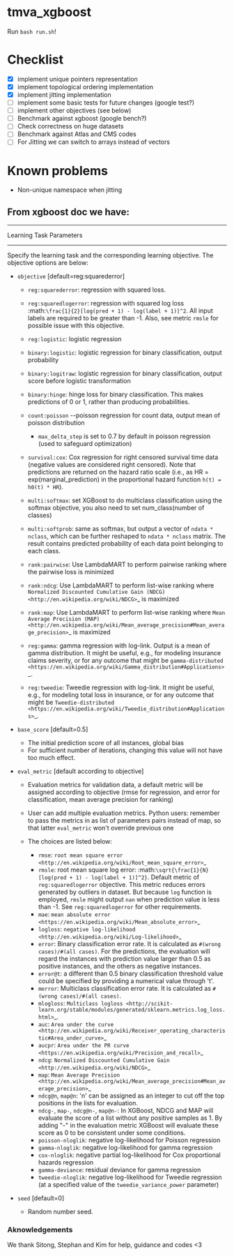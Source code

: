 # tmva_xgboost

Run `bash run.sh`!




# Checklist

- [x] implement unique pointers representation
- [x] implement topological ordering implementation
- [x] implement jitting implementation
- [ ] implement some basic tests for future changes (google test?)
- [ ] implement other objectives (see below)
- [ ] Benchmark against xgboost (google bench?)
- [ ] Check correctness on huge datasets
- [ ] Benchmark against Atlas and CMS codes
- [ ] For Jitting we can switch to arrays instead of vectors

# Known problems
- Non-unique namespace when jitting 


## From xgboost doc we have:
************************
Learning Task Parameters
************************
Specify the learning task and the corresponding learning objective. The objective options are below:

* ``objective`` [default=reg:squarederror]

  - ``reg:squarederror``: regression with squared loss.
  - ``reg:squaredlogerror``: regression with squared log loss :math:`\frac{1}{2}[log(pred + 1) - log(label + 1)]^2`.  All input labels are required to be greater than -1.  Also, see metric ``rmsle`` for possible issue  with this objective.
  - ``reg:logistic``: logistic regression
  - ``binary:logistic``: logistic regression for binary classification, output probability
  - ``binary:logitraw``: logistic regression for binary classification, output score before logistic transformation
  - ``binary:hinge``: hinge loss for binary classification. This makes predictions of 0 or 1, rather than producing probabilities.
  - ``count:poisson`` --poisson regression for count data, output mean of poisson distribution

    - ``max_delta_step`` is set to 0.7 by default in poisson regression (used to safeguard optimization)

  - ``survival:cox``: Cox regression for right censored survival time data (negative values are considered right censored).
    Note that predictions are returned on the hazard ratio scale (i.e., as HR = exp(marginal_prediction) in the proportional hazard function ``h(t) = h0(t) * HR``).
  - ``multi:softmax``: set XGBoost to do multiclass classification using the softmax objective, you also need to set num_class(number of classes)
  - ``multi:softprob``: same as softmax, but output a vector of ``ndata * nclass``, which can be further reshaped to ``ndata * nclass`` matrix. The result contains predicted probability of each data point belonging to each class.
  - ``rank:pairwise``: Use LambdaMART to perform pairwise ranking where the pairwise loss is minimized
  - ``rank:ndcg``: Use LambdaMART to perform list-wise ranking where `Normalized Discounted Cumulative Gain (NDCG) <http://en.wikipedia.org/wiki/NDCG>`_ is maximized
  - ``rank:map``: Use LambdaMART to perform list-wise ranking where `Mean Average Precision (MAP) <http://en.wikipedia.org/wiki/Mean_average_precision#Mean_average_precision>`_ is maximized
  - ``reg:gamma``: gamma regression with log-link. Output is a mean of gamma distribution. It might be useful, e.g., for modeling insurance claims severity, or for any outcome that might be `gamma-distributed <https://en.wikipedia.org/wiki/Gamma_distribution#Applications>`_.
  - ``reg:tweedie``: Tweedie regression with log-link. It might be useful, e.g., for modeling total loss in insurance, or for any outcome that might be `Tweedie-distributed <https://en.wikipedia.org/wiki/Tweedie_distribution#Applications>`_.

* ``base_score`` [default=0.5]

  - The initial prediction score of all instances, global bias
  - For sufficient number of iterations, changing this value will not have too much effect.

* ``eval_metric`` [default according to objective]

  - Evaluation metrics for validation data, a default metric will be assigned according to objective (rmse for regression, and error for classification, mean average precision for ranking)
  - User can add multiple evaluation metrics. Python users: remember to pass the metrics in as list of parameters pairs instead of map, so that latter ``eval_metric`` won't override previous one
  - The choices are listed below:

    - ``rmse``: `root mean square error <http://en.wikipedia.org/wiki/Root_mean_square_error>`_
    - ``rmsle``: root mean square log error: :math:`\sqrt{\frac{1}{N}[log(pred + 1) - log(label + 1)]^2}`. Default metric of ``reg:squaredlogerror`` objective. This metric reduces errors generated by outliers in dataset.  But because ``log`` function is employed, ``rmsle`` might output ``nan`` when prediction value is less than -1.  See ``reg:squaredlogerror`` for other requirements.
    - ``mae``: `mean absolute error <https://en.wikipedia.org/wiki/Mean_absolute_error>`_
    - ``logloss``: `negative log-likelihood <http://en.wikipedia.org/wiki/Log-likelihood>`_
    - ``error``: Binary classification error rate. It is calculated as ``#(wrong cases)/#(all cases)``. For the predictions, the evaluation will regard the instances with prediction value larger than 0.5 as positive instances, and the others as negative instances.
    - ``error@t``: a different than 0.5 binary classification threshold value could be specified by providing a numerical value through 't'.
    - ``merror``: Multiclass classification error rate. It is calculated as ``#(wrong cases)/#(all cases)``.
    - ``mlogloss``: `Multiclass logloss <http://scikit-learn.org/stable/modules/generated/sklearn.metrics.log_loss.html>`_.
    - ``auc``: `Area under the curve <http://en.wikipedia.org/wiki/Receiver_operating_characteristic#Area_under_curve>`_
    - ``aucpr``: `Area under the PR curve <https://en.wikipedia.org/wiki/Precision_and_recall>`_
    - ``ndcg``: `Normalized Discounted Cumulative Gain <http://en.wikipedia.org/wiki/NDCG>`_
    - ``map``: `Mean Average Precision <http://en.wikipedia.org/wiki/Mean_average_precision#Mean_average_precision>`_
    - ``ndcg@n``, ``map@n``: 'n' can be assigned as an integer to cut off the top positions in the lists for evaluation.
    - ``ndcg-``, ``map-``, ``ndcg@n-``, ``map@n-``: In XGBoost, NDCG and MAP will evaluate the score of a list without any positive samples as 1. By adding "-" in the evaluation metric XGBoost will evaluate these score as 0 to be consistent under some conditions.
    - ``poisson-nloglik``: negative log-likelihood for Poisson regression
    - ``gamma-nloglik``: negative log-likelihood for gamma regression
    - ``cox-nloglik``: negative partial log-likelihood for Cox proportional hazards regression
    - ``gamma-deviance``: residual deviance for gamma regression
    - ``tweedie-nloglik``: negative log-likelihood for Tweedie regression (at a specified value of the ``tweedie_variance_power`` parameter)

* ``seed`` [default=0]

  - Random number seed.

### Aknowledgements
We thank Sitong, Stephan and Kim for help, guidance and codes <3
